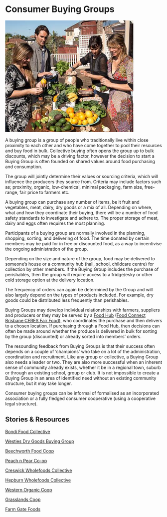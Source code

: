 # Consumer Buying Groups



![](/assets/35-ConsumerBG-1-Group_old.png)

A buying group is a group of people who traditionally live within close proximity to each other and who have come together to pool their resources and buy food in bulk. Collective buying often opens the group up to bulk discounts, which may be a driving factor, however the decision to start a Buying Group is often founded on shared values around food purchasing and consumption.

The group will jointly determine their values or sourcing criteria, which will influence the producers they source from. Criteria may include factors such as; proximity, organic, low-chemical, minimal packaging, farm size, free-range, fair price to farmers etc.

A buying group can purchase any number of items, be it fruit and vegetables, meat, dairy, dry goods or a mix of all. Depending on where, what and how they coordinate their buying, there will be a number of food safety standards to investigate and adhere to. The proper storage of meat, dairy and eggs often requires the most planning.

Participants of a buying group are normally involved in the planning, shopping, sorting, and delivering of food. The time donated by certain members may be paid for in free or discounted food, as a way to incentivise the ongoing administration of the group.

Depending on the size and nature of the group, food may be delivered to someone’s house or a community hub \(hall, school, childcare centre\) for collection by other members. If the Buying Group includes the purchase of perishables, then the group will require access to a fridge/esky or other cold storage option at the delivery location.

The frequency of orders can again be determined by the Group and will also largely depend on the types of products included. For example, dry goods could be distributed less frequently than perishables.

Buying Groups may develop individual relationships with farmers, suppliers and producers or they may be served by a [Food Hub](https://openfoodnetwork.org/au/learn/model/food-hub/) \([Food Connect Brisbane](https://www.foodconnect.com.au/),[CERES Fair Food](http://www.ceresfairfood.org.au/)\), who coordinates the purchase and then delivers to a chosen location. If purchasing through a Food Hub, then decisions can often be made around whether the produce is delivered in bulk for sorting by the group \(discounted\) or already sorted into members’ orders.

The resounding feedback from Buying Groups is that their success often depends on a couple of ‘champions’ who take on a lot of the administration, coordination and recruitment. Like any group or collective, a Buying Group also needs a leader or two. They are also more successful when an inherent sense of community already exists, whether it be in a regional town, suburb or through an existing school, group or club. It is not impossible to create a Buying Group in an area of identified need without an existing community structure, but it may take longer.

Consumer buying groups can be informal of formalised as an incorporated association or a fully fledged consumer cooperative \(using a cooperative legal structure\).

## Stories & Resources

[Bondi Food Collective](/bondi-food-collective.md)

[Westies Dry Goods Buying Group](/westies-dry-goods-buying-group.md)

[Beechworth Food Coop](http://www.beechworthfoodcoop.org.au/)

[Peach n Pear Co-op](https://www.facebook.com/PeachandPearBayside/)

[Creswick Wholefoods Collective](https://www.facebook.com/creswickwholefoodscollective/)

[Hepburn Wholefoods Collective](http://www.hepburnwholefoods.org.au/)

[Western Organic Coop](http://www2.organicfoodcoop.org.au/)

[Grasslands Coop](http://www.grasslandsorganic.org.au/)

[Farm Gate Foods](http://farmgatefoods.org.au/)

